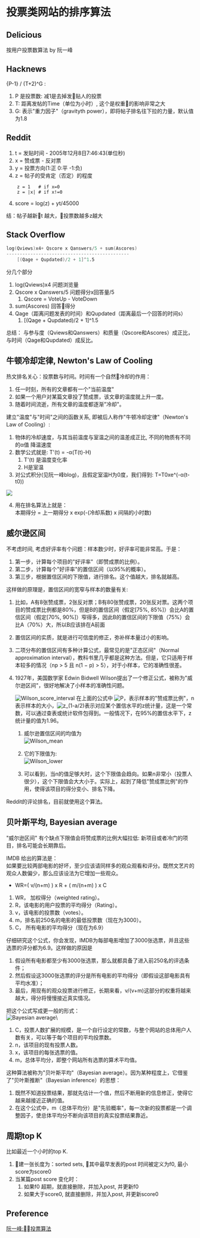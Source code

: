 # 投票类网站的排序算法

## Delicious 
按用户投票数算法 by 阮一峰

## Hacknews
{P-1} / (T+2)^G :
1. P 是投票数: 减1是去掉发贴人的投票
2. T: 距离发帖的Time（单位为小时）, 这个是权重的影响非常之大
3. G: 表示"重力因子"（gravityth power），即将帖子排名往下拉的力量，默认值为1.8

## Reddit
1. t = 发贴时间 - 2005年12月8日7:46:43(单位秒)
2. x = 赞成票 - 反对票
3. y = 投票方向(1:正 0:平 -1:负)
3. z = 帖子的受肯定（否定）的程度
```
    z = 1   # if x=0
    z = |x| # if x!=0
```
4. score = log(z) + yt/45000

结：帖子越新t 越大，投票数越多z越大

## Stack Overflow
```s
log(Qviews)x4+ Qscore x Qanswers/5 + sum(Ascores) 
----------------------------------------------
    [(Qage + Qupdated)/2 + 1]^1.5
```

分几个部分
1. log(Qviews)x4        问题浏览量
2. Qscore x Qanswers/5  问题得分x回答量/5 
    1. Qscore = VoteUp - VoteDown
3. sum(Ascores) 回答得分
4. Qage（距离问题发表的时间）和Qupdated（距离最后一个回答的时间s）
    1. [(Qage + Qupdated)/2 + 1]^1.5

总结：
与参与度（Qviews和Qanswers）和质量（Qscore和Ascores）成正比，与时间（Qage和Qupdated）成反比。

## 牛顿冷却定律, Newton's Law of Cooling
热文排名关心：投票数与时间。时间有一个自然冷却的作用：
1. 任一时刻，所有的文章都有一个"当前温度"
2. 如果一个用户对某篇文章投了赞成票，该文章的温度就上升一度。
3. 随着时间流逝，所有文章的温度都逐渐"冷却"。

建立"温度"与"时间"之间的函数关系, 即被后人称作"牛顿冷却定律"（Newton's Law of Cooling）:
1. 物体的冷却速度，与其当前温度与室温之间的温差成正比, 不同的物质有不同的α值 降温速度
2. 数学公式就是: T'(t) = -α(T(t)-H)
    1. T'(t) 是温度变化率
    2. H是室温
3. 对公式积分(见阮一峰blog)，且假定室温H为0度，我们得到:
T=T0xe^(-α(t-t0))
<img src="https://chart.googleapis.com/chart?cht=tx&chl=T%3DT_%7B0%7De%5E%7B-%5Calpha(t-t_%7B0%7D)%7D&chs=40">

4. 用在排名算法上就是：\
本期得分 = 上一期得分 x exp(-(冷却系数) x 间隔的小时数)

## 威尔逊区间
不考虑时间, 考虑好评率有个问题：样本数少时，好评率可能非常高。于是：
1. 第一步，计算每个项目的"好评率"（即赞成票的比例）。
2. 第二步，计算每个"好评率"的置信区间（以95%的概率）。
3. 第三步，根据置信区间的下限值，进行排名。这个值越大，排名就越高。

这样做的原理是，置信区间的宽窄与样本的数量有关:
1. 比如，A有8张赞成票，2张反对票；B有80张赞成票，20张反对票。这两个项目的赞成票比例都是80%，但是B的置信区间（假定[75%, 85%]）会比A的置信区间（假定[70%, 90%]）窄得多，因此B的置信区间的下限值（75%）会比A（70%）大，所以B应该排在A前面

2. 置信区间的实质，就是进行可信度的修正，弥补样本量过小的影响。

3. 二项分布的置信区间有多种计算公式，最常见的是"正态区间"（Normal approximation interval），教科书里几乎都是这种方法。但是，它只适用于样本较多的情况（np > 5 且 n(1 − p) > 5），对于小样本，它的准确性很差。

4. 1927年，美国数学家 Edwin Bidwell Wilson提出了一个修正公式，被称为"威尔逊区间"，很好地解决了小样本的准确性问题。

    ![Wilson_score_interval]
    在上面的公式中 ![P]，表示样本的"赞成票比例"，n表示样本的大小，![z_(1-a/2)]表示对应某个置信水平的z统计量，这是一个常数，可以通过查表或统计软件包得到。一般情况下，在95%的置信水平下，z统计量的值为1.96。

    1. 威尔逊置信区间的均值为\
    ![Wilson_mean]　　

    2. 它的下限值为: \
    ![Wilson_lower]　　

    3. 可以看到，当n的值足够大时，这个下限值会趋向。如果n非常小（投票人很少），这个下限值会大大小于。实际上，起到了降低"赞成票比例"的作用，使得该项目的得分变小、排名下降。

Reddit的评论排名，目前就使用这个算法。

## 贝叶斯平均, Bayesian average
"威尔逊区间" 有个缺点下限值会将赞成票的比例大幅拉低: 新项目或者冷门的项目，排名可能会长期靠后。

IMDB 给出的算法是：\
如果要比较两部电影的好坏，至少应该请同样多的观众观看和评分。既然文艺片的观众人数偏少，那么应该设法为它增加一些观众。
- WR=( v/(n+m) ) x R + ( m/(n+m) ) x C
1. WR， 加权得分（weighted rating）。
1. R，该电影的用户投票的平均得分（Rating）。
1. v，该电影的投票数（votes）。
1. m，排名前250名的电影的最低投票数（现在为3000）。
1. C， 所有电影的平均得分（现在为6.9）

仔细研究这个公式，你会发现，IMDB为每部电影增加了3000张选票，并且这些选票的评分都为6.9。这样做的原因是
1. 假设所有电影都至少有3000张选票，那么就都具备了进入前250名的评选条件；
2. 然后假设这3000张选票的评分是所有电影的平均得分（即假设这部电影具有平均水准）；
3. 最后，用现有的观众投票进行修正，长期来看，v/(v+m)这部分的权重将越来越大，得分将慢慢接近真实情况。

把这个公式写成更一般的形式：\
![Bayesian average]\
1. C，投票人数扩展的规模，是一个自行设定的常数，与整个网站的总体用户人数有关，可以等于每个项目的平均投票数。
1. n，该项目的现有投票人数。
1. x，该项目的每张选票的值。
1. m，总体平均分，即整个网站所有选票的算术平均值。

这种算法被称为"贝叶斯平均"（Bayesian average）。因为某种程度上，它借鉴了"贝叶斯推断"（Bayesian inference）的思想： 
1. 既然不知道投票结果，那就先估计一个值，然后不断用新的信息修正，使得它越来越接近正确的值。
2. 在这个公式中，m（总体平均分）是"先验概率"，每一次新的投票都是一个调整因子，使总体平均分不断向该项目的真实投票结果靠近。

[Bayesian average]: https://chart.googleapis.com/chart?cht=tx&chl=%5Cbar%7Bx%7D%3D%5Cfrac%7BC%5Ctimes%20m%2B%5CSigma%20%5E%7Bn%7D_%7Bi%3D1%7Dx_%7Bi%7D%7D%7Bn%2BC%7D&chs=80

## 周期top K
比如最近一个小时的top K.
1. 建一张长度为：sorted sets, 其中最早发表的post 时间被定义为f0, 最小score为score0
2. 当某篇post score 变化时：
    1. 如果f0 超期，就直接删除，并加入post, 并更新f0
    2. 如果大于score0, 就直接删除，并加入post, 并更新score0

## Preference
[阮一峰:投票算法]

[Wilson_mean]: https://chart.googleapis.com/chart?cht=tx&chl=%5Cfrac%7B%5Chat%7Bp%7D%2B%5Cfrac%7B1%7D%7B2n%7Dz%5E%7B2%7D_%7B1-%5Cfrac%7B%5Calpha%7D%7B2%7D%7D%7D%7B1%2B%5Cfrac%7B1%7D%7Bn%7Dz%5E%7B2%7D_%7B1-%5Cfrac%7B%5Calpha%7D%7B2%7D%7D%7D&chs=100

[Wilson_lower]: https://chart.googleapis.com/chart?cht=tx&chl=%5Cfrac%7B%5Chat%7Bp%7D%2B%5Cfrac%7B1%7D%7B2n%7Dz%5E%7B2%7D_%7B1-%5Cfrac%7B%5Calpha%7D%7B2%7D%7D-z_%7B1-%5Cfrac%7B%5Calpha%7D%7B2%7D%7D%5Csqrt%7B%5Cfrac%7B%5Chat%7Bp%7D(1-%5Chat%7Bp%7D)%7D%7Bn%7D%2B%5Cfrac%7Bz%5E%7B2%7D_%7B1-%5Cfrac%7B%5Calpha%7D%7B2%7D%7D%7D%7B4n%5E%7B2%7D%7D%7D%7D%7B1%2B%5Cfrac%7B1%7D%7Bn%7Dz%5E%7B2%7D_%7B1-%5Cfrac%7B%5Calpha%7D%7B2%7D%7D%7D&chs=150

[Wilson_score_interval]: https://chart.googleapis.com/chart?cht=tx&chl=%5Cfrac%7B%5Chat%7Bp%7D%2B%5Cfrac%7B1%7D%7B2n%7Dz%5E%7B2%7D_%7B1-%5Cfrac%7B%5Calpha%7D%7B2%7D%7D%5Cpm%20z_%7B1-%5Cfrac%7B%5Calpha%7D%7B2%7D%7D%5Csqrt%7B%5Cfrac%7B%5Chat%7Bp%7D(1-%5Chat%7Bp%7D)%7D%7Bn%7D%2B%5Cfrac%7Bz%5E%7B2%7D_%7B1-%5Cfrac%7B%5Calpha%7D%7B2%7D%7D%7D%7B4n%5E%7B2%7D%7D%7D%7D%7B1%2B%5Cfrac%7B1%7D%7Bn%7Dz%5E%7B2%7D_%7B1-%5Cfrac%7B%5Calpha%7D%7B2%7D%7D%7D&chs=180

[P]: https://chart.googleapis.com/chart?cht=tx&chl=%5Chat%7Bp%7D&chs=20

[z_(1-a/2)]: https://chart.googleapis.com/chart?cht=tx&chl=z_%7B1-%5Calpha%2F2%7D&chs=25

[阮一峰:投票算法]: 
http://www.ruanyifeng.com/blog/2012/03/ranking_algorithm_newton_s_law_of_cooling.html